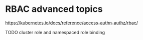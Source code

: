 # RBAC advanced topics

https://kubernetes.io/docs/reference/access-authn-authz/rbac/

TODO cluster role and namespaced role binding
